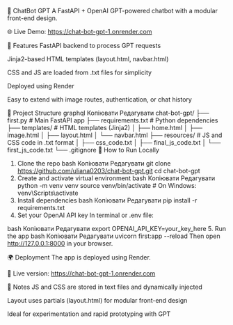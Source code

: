 💬 ChatBot GPT
A FastAPI + OpenAI GPT-powered chatbot with a modular front-end design.

🌐 Live Demo: https://chat-bot-gpt-1.onrender.com

🧠 Features
FastAPI backend to process GPT requests

Jinja2-based HTML templates (layout.html, navbar.html)

CSS and JS are loaded from .txt files for simplicity

Deployed using Render

Easy to extend with image routes, authentication, or chat history

📁 Project Structure
graphql
Копіювати
Редагувати
chat-bot-gpt/
├── first.py                  # Main FastAPI app
├── requirements.txt          # Python dependencies
├── templates/                # HTML templates (Jinja2)
│   ├── home.html
│   ├── image.html
│   ├── layout.html
│   └── navbar.html
├── resources/                # JS and CSS code in .txt format
│   ├── css_code.txt
│   ├── final_js_code.txt
│   └── first_js_code.txt
└── .gitignore
🚀 How to Run Locally
1. Clone the repo
bash
Копіювати
Редагувати
git clone https://github.com/uliana0203/chat-bot-gpt.git
cd chat-bot-gpt
2. Create and activate virtual environment
bash
Копіювати
Редагувати
python -m venv venv
source venv/bin/activate  # On Windows: venv\Scripts\activate
3. Install dependencies
bash
Копіювати
Редагувати
pip install -r requirements.txt
4. Set your OpenAI API key
In terminal or .env file:

bash
Копіювати
Редагувати
export OPENAI_API_KEY=your_key_here
5. Run the app
bash
Копіювати
Редагувати
uvicorn first:app --reload
Then open http://127.0.0.1:8000 in your browser.

🌍 Deployment
The app is deployed using Render.

🔗 Live version: https://chat-bot-gpt-1.onrender.com

📝 Notes
JS and CSS are stored in text files and dynamically injected

Layout uses partials (layout.html) for modular front-end design

Ideal for experimentation and rapid prototyping with GPT

